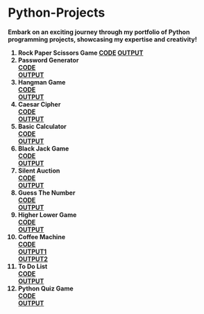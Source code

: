 # Python-Projects
<b> Embark on an exciting journey through my portfolio of Python programming projects, showcasing my expertise and creativity! <b>
<ol>
<b>
<li>Rock Paper Scissors Game  <a href="Rock-Paper-Scissors_Game.py">CODE</a>  <a href="Output Of codes/Rock Paper Scissors game python code output.png">OUTPUT</a> </li>
<li>Password Generator <br> <a href="Password_Generator.py">CODE</a> <br> <a href="Output Of codes/Output of Password Generator code.png">OUTPUT</a> </li>
<li>Hangman Game <br> <a href="Hangman_Game.py">CODE</a> <br> <a href="Output Of codes/Hangman Output.txt">OUTPUT</a> </li>
<li>Caesar Cipher <br> <a href="Caesar_Cipher.py">CODE</a> <br> <a href="Output Of codes/Caesar Cipher Output.png"> OUTPUT</a> </li>
<li>Basic Calculator <br> <a href="Basic_Calculator.py"> CODE</a> <br> <a href="Output Of codes/Basic Calculator Output.png"> OUTPUT</a> </li>
<li>Black Jack Game <br> <a href="Black_Jack_Game.py"> CODE</a> <br> <a href="Output Of codes/Output Black Jack game.png"> OUTPUT</a> </li>
<li>Silent Auction <br> <a href="Silent_Auction.py"> CODE</a> <br> <a href="Output Of codes/Silent Auction Output.mp4"> OUTPUT</a> </li>
<li>Guess The Number <br> <a href="Guess_the_number.py">CODE</a> <br> <a href="Output Of codes/Guess the number output -Easy level.png">OUTPUT</a> </li>
<li>Higher Lower Game <br> <a href="Higher-Lower_Game.py">CODE</a> <br> <a href="Output Of codes/Higher-Lower Output.png">OUTPUT</a> </li>
<li>Coffee Machine <br> <a href="Coffee_Machine.py">CODE</a> <br> <a href="Output Of codes/Coffee machine output-1.png">OUTPUT1</a> <br> <a href="Output Of codes/Coffee machine output-2.png">OUTPUT2</a> </li>
<li>To Do List <br> <a href="To_Do_List.py">CODE</a> <br> <a href="Output Of codes/To Do List Output.txt">OUTPUT</a> </li>
<li>Python Quiz Game <br> <a href="Python_Quiz_Game.py">CODE</a> <br> <a href="Output Of codes/Python Quiz Game Output.txt">OUTPUT</a> </li>
</b>
</ol>
